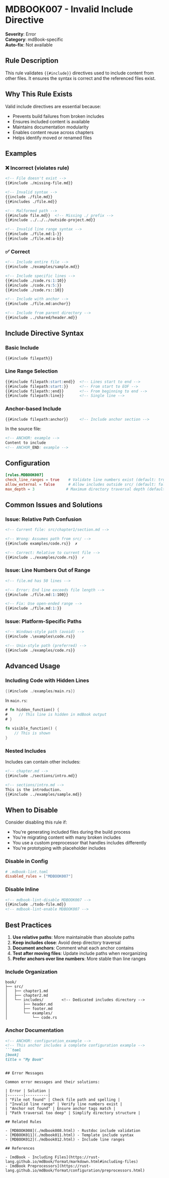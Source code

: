 # MDBOOK007 - Invalid Include Directive

**Severity**: Error  
**Category**: mdBook-specific  
**Auto-fix**: Not available

## Rule Description

This rule validates `{{#include}}` directives used to include content from other files. It ensures the syntax is correct and the referenced files exist.

## Why This Rule Exists

Valid include directives are essential because:
- Prevents build failures from broken includes
- Ensures included content is available
- Maintains documentation modularity
- Enables content reuse across chapters
- Helps identify moved or renamed files

## Examples

### ❌ Incorrect (violates rule)

```markdown
<!-- File doesn't exist -->
{{#include ./missing-file.md}}

<!-- Invalid syntax -->
{{include ./file.md}}
{{#includes ./file.md}}

<!-- Malformed path -->
{{#include file.md}}  <!-- Missing ./ prefix -->
{{#include ../../../outside-project.md}}

<!-- Invalid line range syntax -->
{{#include ./file.md:1-}}
{{#include ./file.md:a-b}}
```

### ✅ Correct

```markdown
<!-- Include entire file -->
{{#include ./examples/sample.md}}

<!-- Include specific lines -->
{{#include ./code.rs:1:10}}
{{#include ./code.rs:5:}}
{{#include ./code.rs::10}}

<!-- Include with anchor -->
{{#include ./file.md:anchor}}

<!-- Include from parent directory -->
{{#include ../shared/header.md}}
```

## Include Directive Syntax

### Basic Include
```markdown
{{#include filepath}}
```

### Line Range Selection
```markdown
{{#include filepath:start:end}}  <!-- Lines start to end -->
{{#include filepath:start:}}     <!-- From start to EOF -->
{{#include filepath::end}}       <!-- From beginning to end -->
{{#include filepath:line}}       <!-- Single line -->
```

### Anchor-based Include
```markdown
{{#include filepath:anchor}}     <!-- Include anchor section -->
```

In the source file:
```markdown
<!-- ANCHOR: example -->
Content to include
<!-- ANCHOR_END: example -->
```

## Configuration

```toml
[rules.MDBOOK007]
check_line_ranges = true    # Validate line numbers exist (default: true)
allow_external = false      # Allow includes outside src/ (default: false)
max_depth = 3              # Maximum directory traversal depth (default: 3)
```

## Common Issues and Solutions

### Issue: Relative Path Confusion
```markdown
<!-- Current file: src/chapter1/section.md -->

<!-- Wrong: Assumes path from src/ -->
{{#include examples/code.rs}}  ✗

<!-- Correct: Relative to current file -->
{{#include ../examples/code.rs}}  ✓
```

### Issue: Line Numbers Out of Range
```markdown
<!-- file.md has 50 lines -->

<!-- Error: End line exceeds file length -->
{{#include ./file.md:1:100}}

<!-- Fix: Use open-ended range -->
{{#include ./file.md:1:}}
```

### Issue: Platform-Specific Paths
```markdown
<!-- Windows-style path (avoid) -->
{{#include .\examples\code.rs}}

<!-- Unix-style path (preferred) -->
{{#include ./examples/code.rs}}
```

## Advanced Usage

### Including Code with Hidden Lines

```rust
{{#include ./examples/main.rs}}
```

In `main.rs`:
```rust
# fn hidden_function() {
#     // This line is hidden in mdBook output
# }

fn visible_function() {
    // This is shown
}
```

### Nested Includes

Includes can contain other includes:
```markdown
<!-- chapter.md -->
{{#include ./sections/intro.md}}

<!-- sections/intro.md -->
This is the introduction.
{{#include ../examples/sample.md}}
```

## When to Disable

Consider disabling this rule if:
- You're generating included files during the build process
- You're migrating content with many broken includes
- You use a custom preprocessor that handles includes differently
- You're prototyping with placeholder includes

### Disable in Config

```toml
# .mdbook-lint.toml
disabled_rules = ["MDBOOK007"]
```

### Disable Inline

```markdown
<!-- mdbook-lint-disable MDBOOK007 -->
{{#include ./todo-file.md}}
<!-- mdbook-lint-enable MDBOOK007 -->
```

## Best Practices

1. **Use relative paths**: More maintainable than absolute paths
2. **Keep includes close**: Avoid deep directory traversal
3. **Document anchors**: Comment what each anchor contains
4. **Test after moving files**: Update include paths when reorganizing
5. **Prefer anchors over line numbers**: More stable than line ranges

### Include Organization

```
book/
├── src/
│   ├── chapter1.md
│   ├── chapter2.md
│   └── includes/        <!-- Dedicated includes directory -->
│       ├── header.md
│       ├── footer.md
│       └── examples/
│           └── code.rs
```

### Anchor Documentation

```markdown
<!-- ANCHOR: configuration_example -->
<!-- This anchor includes a complete configuration example -->
```toml
[book]
title = "My Book"
```
<!-- ANCHOR_END: configuration_example -->
```

## Error Messages

Common error messages and their solutions:

| Error | Solution |
|-------|----------|
| "File not found" | Check file path and spelling |
| "Invalid line range" | Verify line numbers exist |
| "Anchor not found" | Ensure anchor tags match |
| "Path traversal too deep" | Simplify directory structure |

## Related Rules

- [MDBOOK008](./mdbook008.html) - Rustdoc include validation
- [MDBOOK011](./mdbook011.html) - Template include syntax
- [MDBOOK012](./mdbook012.html) - Include line ranges

## References

- [mdBook - Including Files](https://rust-lang.github.io/mdBook/format/markdown.html#including-files)
- [mdBook Preprocessors](https://rust-lang.github.io/mdBook/format/configuration/preprocessors.html)